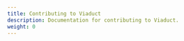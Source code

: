 ```yaml
---
title: Contributing to Viaduct
description: Documentation for contributing to Viaduct.
weight: 0
---
```


